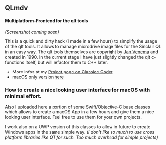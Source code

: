 
## QLmdv
#### Multiplatform-Frontend for the qlt tools

*(Screenshot coming soon)*

This is a quick and dirty hack (I made in a few hours) to simplify the usage of the qlt tools.
It allows to manage microdrive image files for the Sinclair QL in an easy way.
The qlt tools themselves are copyright by [Jan Venema](http://web.inter.nl.net/hcc/A.Jaw.Venema/) and created in 1990.
In the current stage I have just slightly changed the qlt c-functions itself, but will refactor them to C++ later.

- More infos at my [Project page on Classice Coder](http://classicscoder.com/projects.html)
- macOS only version [here](https://github.com/rogerboesch/qlmdv)

### How to create a nice looking user interface for macOS with minimal effort. 

Also I uploaded here a portion of some Swift/Objective-C base classes which allows to create a macOS App in a few hours
and give them a nice looking user interface.
Feel free to use them for your own projects.

I work also on a UWP version of this classes to allow in future to create Windows apps in the same simple way.
*(I don't like so much to use cross platform libraries like QT for such. Too much overhead for simple projects)*
